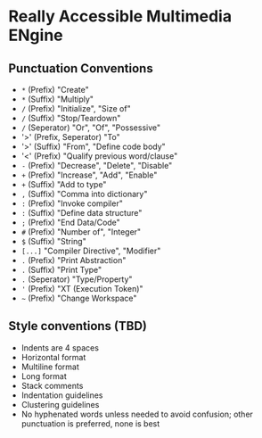 # Really Accessible Multimedia ENgine

## Punctuation Conventions

- `*` (Prefix) "Create"
- `*` (Suffix) "Multiply"
- `/` (Prefix) "Initialize", "Size of"
- `/` (Suffix) "Stop/Teardown"
- `/` (Seperator) "Or", "Of", "Possessive"
- '>' (Prefix, Seperator) "To"
- '>' (Suffix) "From", "Define code body"
- '<' (Prefix) "Qualify previous word/clause"
- `-` (Prefix) "Decrease", "Delete", "Disable"
- `+` (Prefix) "Increase", "Add", "Enable"
- `+` (Suffix) "Add to type"
- `,` (Suffix) "Comma into dictionary"
- `:` (Prefix) "Invoke compiler"
- `:` (Suffix) "Define data structure"
- `;` (Prefix) "End Data/Code"
- `#` (Prefix) "Number of", "Integer"
- `$` (Suffix) "String"
- `[...]` "Compiler Directive", "Modifier"
- `.` (Prefix) "Print Abstraction"
- `.` (Suffix) "Print Type"
- `.` (Seperator) "Type/Property"
- `'` (Prefix) "XT (Execution Token)"
- `~` (Prefix) "Change Workspace"

## Style conventions (TBD)

- Indents are 4 spaces
- Horizontal format
- Multiline format
- Long format
- Stack comments
- Indentation guidelines
- Clustering guidelines
- No hyphenated words unless needed to avoid confusion; other punctuation is preferred, none is best
